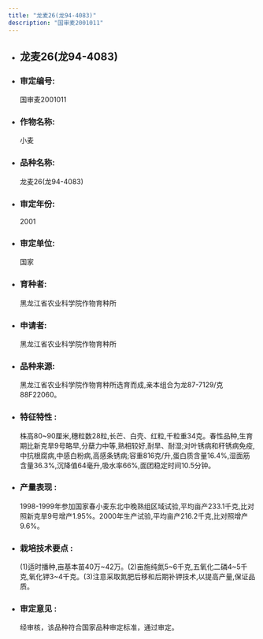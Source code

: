 ```yaml
---
title: "龙麦26(龙94-4083)"
description: "国审麦2001011"
---
```

* ## 龙麦26(龙94-4083)
* ###  审定编号:  
   国审麦2001011

*  ### 作物名称:  
   小麦

*   ###  品种名称: 
    龙麦26(龙94-4083)

*   ### 审定年份: 
    2001

*   ### 审定单位:  
    国家

*   ### 育种者:  
    黑龙江省农业科学院作物育种所

*   ### 申请者:  
    黑龙江省农业科学院作物育种所

*   ### 品种来源:  
    黑龙江省农业科学院作物育种所选育而成,亲本组合为龙87-7129/克88F22060。

*   ### 特征特性 : 
    株高80~90厘米,穗粒数28粒,长芒、白壳、红粒,千粒重34克。春性品种,生育期比新克旱9号略早,分蘖力中等,熟相较好,耐旱、耐湿;对叶锈病和秆锈病免疫,中抗根腐病,中感白粉病,高感条锈病;容重816克/升,蛋白质含量16.4%,湿面筋含量36.3%,沉降值64毫升,吸水率66%,面团稳定时间10.5分钟。

*   ### 产量表现 : 
    1998-1999年参加国家春小麦东北中晚熟组区域试验,平均亩产233.1千克,比对照新克旱9号增产1.95%。2000年生产试验,平均亩产216.2千克,比对照增产9.6%。

*   ### 栽培技术要点 : 
    (1)适时播种,亩基本苗40万~42万。(2)亩施纯氮5~6千克,五氧化二磷4~5千克,氧化钾3~4千克。(3)注意采取氮肥后移和后期补钾技术,以提高产量,保证品质。

*   ### 审定意见 : 
    经审核，该品种符合国家品种审定标准，通过审定。
